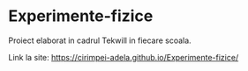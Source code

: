 # Experimente-fizice
Proiect elaborat in cadrul Tekwill in fiecare scoala.

Link la site: https://cirimpei-adela.github.io/Experimente-fizice/
